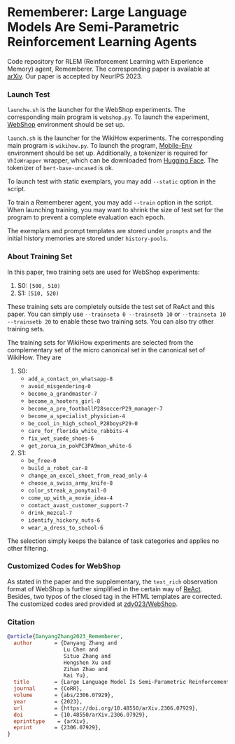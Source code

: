 <!-- vimc: call SyntaxRange#Include('```bib', '```', 'bib', 'NonText'): -->

# Rememberer: Large Language Models Are Semi-Parametric Reinforcement Learning Agents

Code repository for RLEM (Reinforcement Learning with Experience Memory) agent,
Rememberer. The corresponding paper is available at
[arXiv](https://arxiv.org/abs/2306.07929).  Our paper is accepted by NeurIPS
2023.

### Launch Test

`launchw.sh` is the launcher for the WebShop experiments. The corresponding
main program is `webshop.py`. To launch the experiment,
[WebShop](https://github.com/princeton-nlp/WebShop) environment should be set
up.

`launch.sh` is the launcher for the WikiHow experiments. The corresponding main
program is `wikihow.py`. To launch the program,
[Mobile-Env](https://github.com/X-LANCE/Mobile-Env) environment should be set
up. Additionally, a tokenizer is required for `VhIoWrapper` wrapper, which can
be downloaded from [Hugging Face](https://huggingface.co). The tokenizer of
`bert-base-uncased` is ok.

To launch test with static exemplars, you may add `--static` option in the
script.

To train a Rememberer agent, you may add `--train` option in the script. When
launching training, you may want to shrink the size of test set for the program
to prevent a complete evaluation each epoch.

The exemplars and prompt templates are stored under `prompts` and the initial
history memories are stored under `history-pools`.

### About Training Set

In this paper, two training sets are used for WebShop experiments:

1. S0: `[500, 510)`
2. S1: `[510, 520)`

These training sets are completely outside the test set of ReAct and this
paper.  You can simply use `--trainseta 0 --trainsetb 10` or `--trainseta 10
--trainsetb 20` to enable these two training sets. You can also try other
training sets.

The training sets for WikiHow experiments are selected from the complementary
set of the micro canonical set in the canonical set of WikiHow. They are

1. S0:
   + `add_a_contact_on_whatsapp-8`
   + `avoid_misgendering-0`
   + `become_a_grandmaster-7`
   + `become_a_hooters_girl-8`
   + `become_a_pro_footballP28soccerP29_manager-7`
   + `become_a_specialist_physician-4`
   + `be_cool_in_high_school_P28boysP29-0`
   + `care_for_florida_white_rabbits-4`
   + `fix_wet_suede_shoes-6`
   + `get_zorua_in_pokPC3PA9mon_white-6`
2. S1:
   + `be_free-0`
   + `build_a_robot_car-8`
   + `change_an_excel_sheet_from_read_only-4`
   + `choose_a_swiss_army_knife-8`
   + `color_streak_a_ponytail-0`
   + `come_up_with_a_movie_idea-4`
   + `contact_avast_customer_support-7`
   + `drink_mezcal-7`
   + `identify_hickory_nuts-6`
   + `wear_a_dress_to_school-6`

The selection simply keeps the balance of task categories and applies no other
filtering.

### Customized Codes for WebShop

As stated in the paper and the supplementary, the `text_rich` observation
format of WebShop is further simplified in the certain way of
[ReAct](https://github.com/ysymyth/ReAct). Besides, two typos of the closed tag
in the HTML templates are corrected. The customized codes ared provided at
[zdy023/WebShop](https://github.com/zdy023/WebShop).

### Citation

```bib
@article{DanyangZhang2023_Rememberer,
  author       = {Danyang Zhang and
                  Lu Chen and
                  Situo Zhang and
                  Hongshen Xu and
                  Zihan Zhao and
                  Kai Yu},
  title        = {Large Language Model Is Semi-Parametric Reinforcement Learning Agent},
  journal      = {CoRR},
  volume       = {abs/2306.07929},
  year         = {2023},
  url          = {https://doi.org/10.48550/arXiv.2306.07929},
  doi          = {10.48550/arXiv.2306.07929},
  eprinttype    = {arXiv},
  eprint       = {2306.07929},
}
```
